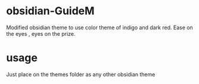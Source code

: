 # obsidian-GuideM
Modified obsidian theme to use color theme of indigo and dark red. Ease on the eyes , eyes on the prize.

# usage 
Just place on the themes folder as any other obsidian theme
